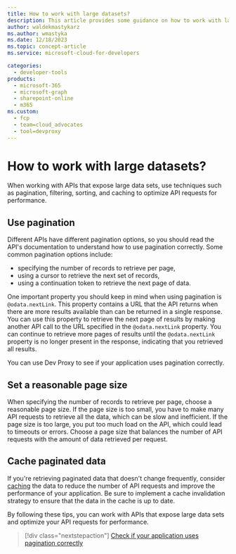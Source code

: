 ```yaml
---
title: How to work with large datasets?
description: This article provides some guidance on how to work with large datasets in your applications.
author: waldekmastykarz
ms.author: wmastyka
ms.date: 12/18/2023
ms.topic: concept-article
ms.service: microsoft-cloud-for-developers

categories:
  - developer-tools
products:
  - microsoft-365
  - microsoft-graph
  - sharepoint-online
  - m365
ms.custom:
  - fcp
  - team=cloud_advocates
  - tool=devproxy
---
```


# How to work with large datasets?

When working with APIs that expose large data sets, use techniques such as pagination, filtering, sorting, and caching to optimize API requests for performance.

## Use pagination

Different APIs have different pagination options, so you should read the API's documentation to understand how to use pagination correctly. Some common pagination options include:

- specifying the number of records to retrieve per page,
- using a cursor to retrieve the next set of records,
- using a continuation token to retrieve the next page of data.

One important property you should keep in mind when using pagination is `@odata.nextLink`. This property contains a URL that the API returns when there are more results available than can be returned in a single response. You can use this property to retrieve the next page of results by making another API call to the URL specified in the `@odata.nextLink` property. You can continue to retrieve more pages of results until the `@odata.nextLink` property is no longer present in the response, indicating that you retrieved all results.

You can use Dev Proxy to see if your application uses pagination correctly.

## Set a reasonable page size

When specifying the number of records to retrieve per page, choose a reasonable page size. If the page size is too small, you have to make many API requests to retrieve all the data, which can be slow and inefficient. If the page size is too large, you put too much load on the API, which could lead to timeouts or errors. Choose a page size that balances the number of API requests with the amount of data retrieved per request.

## Cache paginated data

If you're retrieving paginated data that doesn't change frequently, consider [caching](./what-is-caching.md) the data to reduce the number of API requests and improve the performance of your application. Be sure to implement a cache invalidation strategy to ensure that the data in the cache is up to date.

By following these tips, you can work with APIs that expose large data sets and optimize your API requests for performance.

> [!div class="nextstepaction"]
> [Check if your application uses pagination correctly](../technical-reference/odatapagingguidanceplugin.md)
